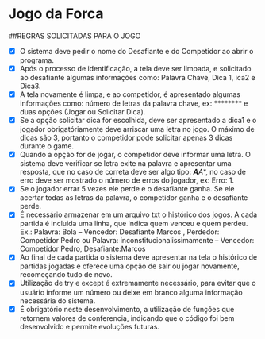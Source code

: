 # Jogo da Forca


##REGRAS SOLICITADAS PARA O JOGO

- [x] O sistema deve pedir o nome do Desafiante e do Competidor ao abrir o programa.
- [x] Após o processo de identificação, a tela deve ser limpada, e solicitado ao desafiante algumas informações como: Palavra Chave, Dica 1, ica2 e Dica3.
- [x] A tela novamente é limpa, e ao competidor, é apresentado algumas informações como: número de letras da palavra chave, ex: ******** e duas opções (Jogar ou Solicitar Dica).
- [x] Se a opção solicitar dica for escolhida, deve ser apresentado a dica1 e o jogador obrigatóriamente deve arriscar uma letra no jogo. O máximo de dicas são 3, portanto o competidor pode solicitar apenas 3 dicas durante o game.
- [x]  Quando a opção for de jogar, o competidor deve informar uma letra. O sistema deve verificar se letra exite na palavra e apresentar uma resposta, que no caso de correta deve ser algo tipo: ***A**A**, no caso de erro deve ser mostrado o número de erros do jogador, ex: Erro: 1.
- [x]  Se o jogador errar 5 vezes ele perde e o desafiante ganha. Se ele acertar todas as letras da palavra, o competidor ganha e o desafiante  perde.
- [x]   É necessário armazenar em um arquivo txt o histórico dos jogos. A cada partida é incluida uma linha, que indica quem venceu e quem perdeu. Ex.: Palavra: Bola – Vencedor: Desafiante Marcos , Perdedor: Competidor Pedro ou Palavra: inconstitucionalissimamente – Vencedor: Competidor Pedro, Desafiante:Marcos
- [x]   Ao final de cada partida o sistema deve apresentar na tela o histórico de partidas jogadas e oferece uma opção de sair ou jogar novamente, recomeçando tudo de novo.
- [x]   Utilização de try e except é extremamente necessário, para evitar que o usuário informe um número ou deixe em branco alguma informação necessária do sistema.
- [x]    É obrigatório neste desenvolvimento, a utilização de funções que retornem valores de conferencia, indicando que o código foi bem desenvolvido e permite evoluções futuras.